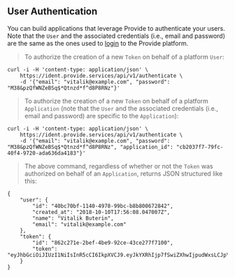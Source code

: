## User Authentication

You can build applications that leverage Provide to authenticate your users. Note that the `User` and the associated credentials (i.e., email and password) are the same as the ones used to [login](https://dawn.provide.services/login) to the Provide platform.

> To authorize the creation of a new `Token` on behalf of a platform `User`:

```shell
curl -i -H 'content-type: application/json' \
    https://ident.provide.services/api/v1/authenticate \
    -d '{"email": "vitalik@example.com", "password": "M38&pzQfWNZeBSq$*Qtnzd*f^d8P8RNz"}'
```

> To authorize the creation of a new `Token` on behalf of a platform `Application` (note that the `User` and the associated credentials (i.e., email and password) are specific to the `Application`):

```shell
curl -i -H 'content-type: application/json' \
    https://ident.provide.services/api/v1/authenticate \
    -d '{"email": "vitalik@example.com", "password": "M38&pzQfWNZeBSq$*Qtnzd*f^d8P8RNz", "application_id": "cb2037f7-79fc-40f4-9720-ada636da4183"}'
```

> The above command, regardless of whether or not the `Token` was authorized on behalf of an `Application`, returns JSON structured like this:

```
{
    "user": {
        "id": "40bc70bf-1140-4978-99bc-b8b800672842",
        "created_at": "2018-10-10T17:56:08.047007Z",
        "name": "Vitalik Buterin",
        "email": "vitalik@example.com"
    },
    "token": {
        "id": "862c271e-2bef-4be9-92ce-43ce277f7100",
        "token": "eyJhbGciOiJIUzI1NiIsInR5cCI6IkpXVCJ9.eyJkYXRhIjp7fSwiZXhwIjpudWxsLCJpYXQiOjE1NTk4ODEwNTQsImp0aSI6Ijg2MmMyNzFlLTJiZWYtNGJlOS05MmNlLTQzY2UyNzdmNzEwMCIsInN1YiI6InVzZXI6M2Q5ZDYyZTgtMGFjZi00N2NkLWI3NGYtNTJjMWY5NmY4Mzk3In0.QQW5purvJbjxUXW51rH4cFReNQMLLOm4oTV2qwvi_AM"
    }
}
```
